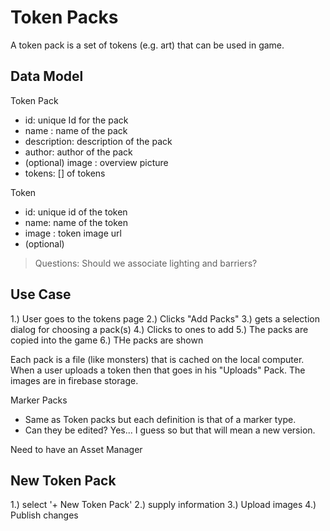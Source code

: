 # Token Packs

A token pack is a set of tokens (e.g. art) that can be used in game.

## Data Model

Token Pack
- id: unique Id for the pack
- name : name of the pack
- description: description of the pack
- author: author of the pack
- (optional) image : overview picture
- tokens: [] of tokens

Token
- id: unique id of the token
- name: name of the token
- image : token image url 
- (optional) 

>Questions: Should we associate lighting and barriers? 

## Use Case

1.) User goes to the tokens page
2.) Clicks "Add Packs"
3.) gets a selection dialog for choosing a pack(s)
4.) Clicks to ones to add
5.) The packs are copied into the game 
6.) THe packs are shown

Each pack is a file (like monsters) that is cached on the local computer. When a user uploads a token then that goes in his "Uploads" Pack. The images are in firebase storage. 

Marker Packs
- Same as Token packs but each definition is that of a marker type. 
- Can they be edited? Yes... I guess so but that will mean a new version. 

Need to have an Asset Manager

## New Token Pack
1.) select '+ New Token Pack'
2.) supply information
3.) Upload images
4.) Publish changes